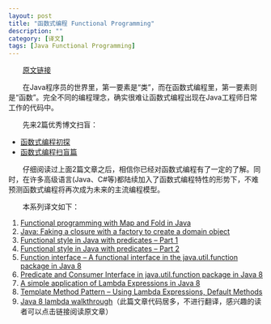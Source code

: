 ```yaml
---
layout: post
title: "函数式编程 Functional Programming"
description: ""
category: [译文]
tags: [Java Functional Programming]
---
```

<link rel="stylesheet" href="{{ site.baseurl }}/css/pygments.css">

　　[原文链接](http://www.javacodegeeks.com/tutorials/java-tutorials/core-java-tutorials/#Functional%20programming)

　　在Java程序员的世界里，第一要素是“类”，而在函数式编程里，第一要素则是“函数”。完全不同的编程理念，确实很难让函数式编程出现在Java工程师日常工作的代码中。

　　先来2篇优秀博文扫盲：

*  [函数式编程初探](http://www.ruanyifeng.com/blog/2012/04/functional_programming.html)
*  [函数式编程扫盲篇](http://www.cnblogs.com/kym/archive/2011/03/07/1976519.html)

　　仔细阅读过上面2篇文章之后，相信你已经对函数式编程有了一定的了解。同时，在许多高级语言(Java、C#等)都陆续加入了函数式编程特性的形势下，不难预测函数式编程将再次成为未来的主流编程模型。

　　本系列译文如下：

1. [Functional programming with Map and Fold in Java](http://www.javacodegeeks.com/2012/03/functional-programming-with-map-and.html)
2. [Java: Faking a closure with a factory to create a domain object](http://www.javacodegeeks.com/2012/03/java-faking-closure-with-factory-to.html)
3. [Functional style in Java with predicates – Part 1](http://www.javacodegeeks.com/2012/05/functional-style-in-java-with.html)
4. [Functional style in Java with predicates – Part 2](http://www.javacodegeeks.com/2012/05/functional-style-in-java-with_23.html)
5. [Function interface – A functional interface in the java.util.function package in Java 8](http://www.javacodegeeks.com/2013/04/function-interface-a-functional-interface-in-the-java-util-function-package-in-java-8.html)
6. [Predicate and Consumer Interface in java.util.function package in Java 8](http://www.javacodegeeks.com/2013/04/predicate-and-consumer-interface-in-java-util-function-package-in-java-8.html)
7. [A simple application of Lambda Expressions in Java 8](http://www.javacodegeeks.com/2013/05/a-simple-application-of-lambda-expressions-in-java-8.html)
8. [Template Method Pattern – Using Lambda Expressions, Default Methods](http://www.javacodegeeks.com/2013/05/template-method-pattern-using-lambda-expressions-default-methods.html)
9. [Java 8 lambda walkthrough](http://www.javacodegeeks.com/2013/06/java-8-lambda-walkthrough.html)（此篇文章代码居多，不进行翻译，感兴趣的读者可以点击链接阅读原文章）
